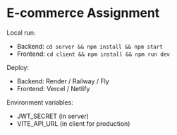 # E-commerce Assignment

Local run:
- Backend: `cd server && npm install && npm start`
- Frontend: `cd client && npm install && npm run dev`

Deploy:
- Backend: Render / Railway / Fly
- Frontend: Vercel / Netlify

Environment variables:
- JWT_SECRET (in server)
- VITE_API_URL (in client for production)
